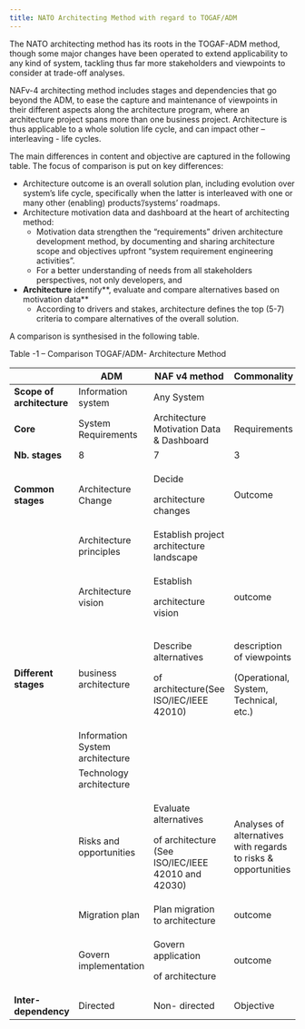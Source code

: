 ```yaml
---
title: NATO Architecting Method with regard to TOGAF/ADM
---
```


The NATO architecting method has its roots in the TOGAF-ADM method,
though some major changes have been operated to extend applicability to
any kind of system, tackling thus far more stakeholders and viewpoints
to consider at trade-off analyses.

NAFv-4 architecting method includes stages and dependencies that go
beyond the ADM, to ease the capture and maintenance of viewpoints in
their different aspects along the architecture program, where an
architecture project spans more than one business project. Architecture
is thus applicable to a whole solution life cycle, and can impact other
– interleaving - life cycles.

The main differences in content and objective are captured in the
following table. The focus of comparison is put on key differences:

-   Architecture outcome is an overall solution plan, including
    evolution over system’s life cycle, specifically when the latter is
    interleaved with one or many other (enabling)
    products’/systems’ roadmaps.
-   Architecture motivation data and dashboard at the heart of
    architecting method:
    -   Motivation data strengthen the “requirements” driven
        architecture development method, by documenting and sharing
        architecture scope and objectives upfront “system requirement
        engineering activities”.
    -   For a better understanding of needs from all stakeholders
        perspectives, not only developers, and
-   **Architecture** identify**, evaluate and compare alternatives based
    on motivation data**
    -   According to drivers and stakes, architecture defines the
        top (5-7) criteria to compare alternatives of the
        overall solution.

A comparison is synthesised in the following table.

Table -1 – Comparison TOGAF/ADM- Architecture Method

<table>
<thead>
<tr class="header">
<th></th>
<th><strong>ADM</strong></th>
<th><strong>NAF v4 method</strong></th>
<th><strong>Commonality</strong></th>
<th><strong>Difference/ADM</strong></th>
</tr>
</thead>
<tbody>
<tr>
<td><strong>Scope of architecture</strong></td>
<td>Information system</td>
<td>Any System</td>
<td></td>
<td></td>
</tr>
<tr>
<td><strong>Core </strong></td>
<td>System Requirements</td>
<td>Architecture Motivation Data &amp; Dashboard</td>
<td>Requirements</td>
<td>Architecture motivation data and dashboard</td>
</tr>
<tr>
<td><strong>Nb. stages</strong></td>
<td>8</td>
<td>7</td>
<td>3</td>
<td>4</td>
</tr>
<tr>
<td><strong>Common</strong> <strong>stages</strong></td>
<td>Architecture Change</td>
<td><p>Decide</p>
<p>architecture changes</p></td>
<td>Outcome</td>
<td>Naming</td>
</tr>
<tr>
<td></td>
<td>Architecture principles</td>
<td>Establish project architecture landscape</td>
<td></td>
<td></td>
</tr>
<tr>
<td></td>
<td>Architecture vision</td>
<td><p>Establish</p>
<p>architecture vision</p></td>
<td>outcome</td>
<td>Output of vision includes envisaged capability roadmap</td>
</tr>
<tr>
<td><strong>Different stages</strong></td>
<td>business architecture</td>
<td><p>Describe alternatives</p>
<p>of architecture(See ISO/IEC/IEEE 42010)</p></td>
<td><p>description of viewpoints</p>
<p>(Operational, System, Technical, etc.)</p></td>
<td>Zoom out</td>
</tr>
<tr>
<td></td>
<td>Information System architecture</td>
<td></td>
<td></td>
<td></td>
</tr>
<tr>
<td></td>
<td>Technology architecture</td>
<td></td>
<td></td>
<td></td>
</tr>
<tr>
<td></td>
<td>Risks and opportunities</td>
<td><p>Evaluate alternatives</p>
<p>of architecture (See ISO/IEC/IEEE 42010 and 42030)</p></td>
<td>Analyses of alternatives with regards to risks &amp; opportunities</td>
<td><p>Naming,</p>
<p>Output includes alternatives of capability roadmaps</p></td>
</tr>
<tr>
<td></td>
<td>Migration plan</td>
<td>Plan migration to architecture</td>
<td>outcome</td>
<td>Naming</td>
</tr>
<tr>
<td></td>
<td>Govern implementation</td>
<td><p>Govern application</p>
<p>of architecture</p></td>
<td>outcome</td>
<td>Naming</td>
</tr>
<tr>
<td><strong>Inter-dependency</strong></td>
<td>Directed</td>
<td>Non- directed</td>
<td>Objective</td>
<td>Viewpoint diversity</td>
</tr>
</tbody>
</table>
